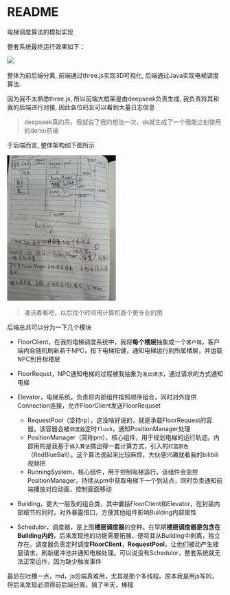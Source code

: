 # README

电梯调度算法的模拟实现

整套系统最终运行效果如下：

<img src="README.assets/电梯调度系统.gif"/>



整体为前后端分离, 前端通过three.js实现3D可视化, 后端通过Java实现电梯调度算法.

因为我不太熟悉three.js, 所以前端大框架是由deepseek负责生成, 我负责将其和我的后端进行对接, 因此各位码友可以看到大量日志信息

> deepseek真的吊，我就说了我的想法一次，ds就生成了一个我能立刻使用的demo前端

于后端而言, 整体架构如下图所示

<img src="README.assets/bf6726b95ffd4ca4002d722e271f964b.jpg" alt="bf6726b95ffd4ca4002d722e271f964b" style="zoom: 33%;" />

> 凑活着看吧，以后找个时间用计算机画个更专业的图

后端总共可以分为一下几个模块

- FloorClient，在我的电梯调度系统中，我将**每个楼层**抽象成一个`客户端`，客户端内会随机刷新若干NPC，按下电梯按键，通知电梯运行到所属楼层，并运载NPC到目标楼层
- FloorRequst，NPC通知电梯的过程被我抽象为`发出请求`，通过请求的方式通知电梯

- Elevator，电梯系统，负责将内部组件按照顺序组合，同时对外提供Connection连接，允许FloorClient发送FloorRequset
  - RequestPool（坚持rp），这没啥好说的，就是承载FloorRequest的容器。该容器会被`调度器`定时`flush`，通知PositionManager处理
  - PositionManager（简称pm），核心组件，用于规划电梯的运行轨迹。内部用的是我基于`插入算法`搞出得一套计算方式，引入的`红蓝颜色`（RedBlueBall）。这个算法说起来比较麻烦，大伙感兴趣就看我的bilibili视频把
  - RunningSystem，核心组件，用于控制电梯运行。该组件会监控PositionManager，持续从pm中获取电梯下一个到站点，同时负责通知前端播放对应动画，控制画面移动
- Building，更大一层及的组合类，其中囊括FloorClient和Elevator，在封装内部细节的同时，对外暴露借口，方便其他组件影响Building内部属性
- Schedulor，调度器，是上图**楼层调度器**的变种。在早期**楼层调度器是包含在Building内的**，后来发现他的功能需要拓展，便将其从Building中剥离，独立存在。调度器负责定时调度**FloorClient**，**RequestPool**，让他们被动产生楼层请求，刷新缓冲池并通知电梯处理。可以说没有Schedulor，整套系统就无法正常运作，因为缺少触发事件



最后在吐槽一点，md，js后端真难用，尤其是那个多线程。原本我是用js写的，但后来发现必须得前后端分离，搞了半天，棒槌
